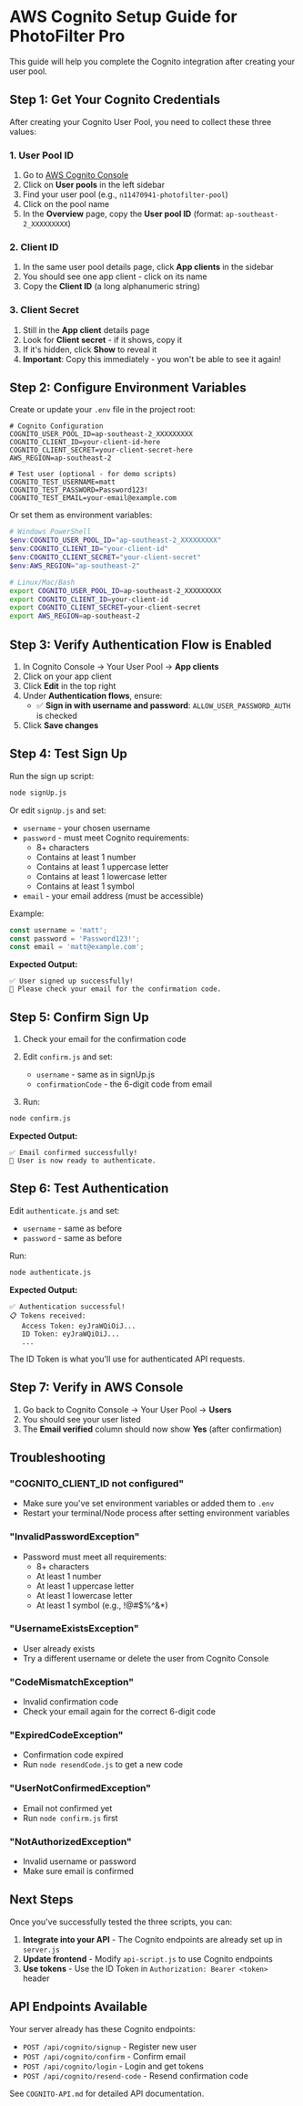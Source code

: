 # AWS Cognito Setup Guide for PhotoFilter Pro

This guide will help you complete the Cognito integration after creating your user pool.

## Step 1: Get Your Cognito Credentials

After creating your Cognito User Pool, you need to collect these three values:

### 1. User Pool ID

1. Go to [AWS Cognito Console](https://console.aws.amazon.com/cognito/)
2. Click on **User pools** in the left sidebar
3. Find your user pool (e.g., `n11470941-photofilter-pool`)
4. Click on the pool name
5. In the **Overview** page, copy the **User pool ID** (format: `ap-southeast-2_XXXXXXXXX`)

### 2. Client ID

1. In the same user pool details page, click **App clients** in the sidebar
2. You should see one app client - click on its name
3. Copy the **Client ID** (a long alphanumeric string)

### 3. Client Secret

1. Still in the **App client** details page
2. Look for **Client secret** - if it shows, copy it
3. If it's hidden, click **Show** to reveal it
4. **Important**: Copy this immediately - you won't be able to see it again!

## Step 2: Configure Environment Variables

Create or update your `.env` file in the project root:

```env
# Cognito Configuration
COGNITO_USER_POOL_ID=ap-southeast-2_XXXXXXXXX
COGNITO_CLIENT_ID=your-client-id-here
COGNITO_CLIENT_SECRET=your-client-secret-here
AWS_REGION=ap-southeast-2

# Test user (optional - for demo scripts)
COGNITO_TEST_USERNAME=matt
COGNITO_TEST_PASSWORD=Password123!
COGNITO_TEST_EMAIL=your-email@example.com
```

Or set them as environment variables:

```powershell
# Windows PowerShell
$env:COGNITO_USER_POOL_ID="ap-southeast-2_XXXXXXXXX"
$env:COGNITO_CLIENT_ID="your-client-id"
$env:COGNITO_CLIENT_SECRET="your-client-secret"
$env:AWS_REGION="ap-southeast-2"
```

```bash
# Linux/Mac/Bash
export COGNITO_USER_POOL_ID=ap-southeast-2_XXXXXXXXX
export COGNITO_CLIENT_ID=your-client-id
export COGNITO_CLIENT_SECRET=your-client-secret
export AWS_REGION=ap-southeast-2
```

## Step 3: Verify Authentication Flow is Enabled

1. In Cognito Console → Your User Pool → **App clients**
2. Click on your app client
3. Click **Edit** in the top right
4. Under **Authentication flows**, ensure:
   - ✅ **Sign in with username and password**: `ALLOW_USER_PASSWORD_AUTH` is checked
5. Click **Save changes**

## Step 4: Test Sign Up

Run the sign up script:

```bash
node signUp.js
```

Or edit `signUp.js` and set:
- `username` - your chosen username
- `password` - must meet Cognito requirements:
  - 8+ characters
  - Contains at least 1 number
  - Contains at least 1 uppercase letter
  - Contains at least 1 lowercase letter
  - Contains at least 1 symbol
- `email` - your email address (must be accessible)

Example:
```javascript
const username = 'matt';
const password = 'Password123!';
const email = 'matt@example.com';
```

**Expected Output:**
```
✅ User signed up successfully!
📧 Please check your email for the confirmation code.
```

## Step 5: Confirm Sign Up

1. Check your email for the confirmation code
2. Edit `confirm.js` and set:
   - `username` - same as in signUp.js
   - `confirmationCode` - the 6-digit code from email

3. Run:
```bash
node confirm.js
```

**Expected Output:**
```
✅ Email confirmed successfully!
🎉 User is now ready to authenticate.
```

## Step 6: Test Authentication

Edit `authenticate.js` and set:
- `username` - same as before
- `password` - same as before

Run:
```bash
node authenticate.js
```

**Expected Output:**
```
✅ Authentication successful!
📋 Tokens received:
   Access Token: eyJraWQiOiJ...
   ID Token: eyJraWQiOiJ...
   ...
```

The ID Token is what you'll use for authenticated API requests.

## Step 7: Verify in AWS Console

1. Go back to Cognito Console → Your User Pool → **Users**
2. You should see your user listed
3. The **Email verified** column should now show **Yes** (after confirmation)

## Troubleshooting

### "COGNITO_CLIENT_ID not configured"
- Make sure you've set environment variables or added them to `.env`
- Restart your terminal/Node process after setting environment variables

### "InvalidPasswordException"
- Password must meet all requirements:
  - 8+ characters
  - At least 1 number
  - At least 1 uppercase letter
  - At least 1 lowercase letter
  - At least 1 symbol (e.g., !@#$%^&*)

### "UsernameExistsException"
- User already exists
- Try a different username or delete the user from Cognito Console

### "CodeMismatchException"
- Invalid confirmation code
- Check your email again for the correct 6-digit code

### "ExpiredCodeException"
- Confirmation code expired
- Run `node resendCode.js` to get a new code

### "UserNotConfirmedException"
- Email not confirmed yet
- Run `node confirm.js` first

### "NotAuthorizedException"
- Invalid username or password
- Make sure email is confirmed

## Next Steps

Once you've successfully tested the three scripts, you can:

1. **Integrate into your API** - The Cognito endpoints are already set up in `server.js`
2. **Update frontend** - Modify `api-script.js` to use Cognito endpoints
3. **Use tokens** - Use the ID Token in `Authorization: Bearer <token>` header

## API Endpoints Available

Your server already has these Cognito endpoints:

- `POST /api/cognito/signup` - Register new user
- `POST /api/cognito/confirm` - Confirm email
- `POST /api/cognito/login` - Login and get tokens
- `POST /api/cognito/resend-code` - Resend confirmation code

See `COGNITO-API.md` for detailed API documentation.

